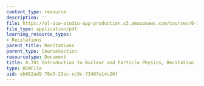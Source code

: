 ```yaml
---
content_type: resource
description: ''
file: https://ol-ocw-studio-app-production.s3.amazonaws.com/courses/8-701-introduction-to-nuclear-and-particle-physics-fall-2020/eb662ad978e523acec9c73407e14c26f_MIT8_701f20_rec12_soln.pdf
file_type: application/pdf
learning_resource_types:
- Recitations
parent_title: Recitations
parent_type: CourseSection
resourcetype: Document
title: 8.701 Introduction to Nuclear and Particle Physics, Recitation 12 Solutions
type: OCWFile
uid: eb662ad9-78e5-23ac-ec9c-73407e14c26f
---
```

